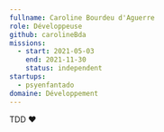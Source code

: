 ```yaml
---
fullname: Caroline Bourdeu d'Aguerre
role: Développeuse
github: carolineBda
missions:
  - start: 2021-05-03
    end: 2021-11-30
    status: independent
startups:
  - psyenfantado
domaine: Développement
---
```


TDD ❤️
